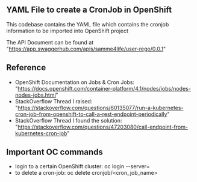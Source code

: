 ## YAML File to create a CronJob in OpenShift
This codebase contains the YAML file which contains the cronjob information to be imported into OpenShift project

The API Document can be found at "https://app.swaggerhub.com/apis/samme4life/user-rego/0.0.1"

## Reference

* OpenShift Documentation on Jobs & Cron Jobs: "https://docs.openshift.com/container-platform/4.1/nodes/jobs/nodes-nodes-jobs.html"
* StackOverflow Thread I raised: "https://stackoverflow.com/questions/60135077/run-a-kubernetes-cron-job-from-openshift-to-call-a-rest-endpoint-periodically"
* StackOverflow Thread I found the solution: "https://stackoverflow.com/questions/47203080/call-endpoint-from-kubernetes-cron-job"
	
## Important OC commands

* login to a certain OpenShift cluster: oc login --server=<server-url>
* to delete a cron-job: oc delete cronjob/<cron_job_name>
	
